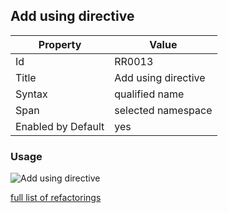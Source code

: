 ## Add using directive

Property | Value
--- | --- 
Id | RR0013
Title | Add using directive
Syntax | qualified name
Span | selected namespace
Enabled by Default | yes

### Usage

![Add using directive](../../images/refactorings/AddUsingDirective.png)

[full list of refactorings](Refactorings.md)
